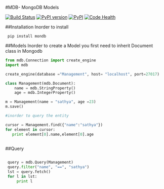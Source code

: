 
#MDB- MongoDB Models

[![Build Status](https://travis-ci.org/RevelutionWind/MDB.svg?branch=master)](https://travis-ci.org/RevelutionWind/MDB)
[![PyPI version](https://badge.fury.io/py/mondb.svg)](http://badge.fury.io/py/mondb)
[![PyPI](https://img.shields.io/pypi/dm/mondb.svg)](https://pypi.python.org/pypi/mondb)
[![Code Health](https://landscape.io/github/RevelutionWind/MDB/master/landscape.svg?style=flat)](https://landscape.io/github/RevelutionWind/MDB/master)

##Installation
  Inorder to install
  
  ```
   pip install mondb

  ```

##Models
 Inorder to create a Model you first need to inherit Document class in Mongodb
 
 ```python
 from mdb.Connection import create_engine
 import mdb
 
 create_engine(database ="Management", host= "localhost", port=27017)
 
 class Management(mdb.Document):
     name = mdb.StringProperty()
     age = mdb.IntegerProperty()
 
 m = Management(name = "sathya", age =23)
 m.save()
 
 #inorder to query the entity
 
 cursor = Management.find({"name":"sathya"})
 for element in cursor:
    print element[0].name,element[0].age
    

 ```
 
 
##Query
 
 ```python
 
  query = mdb.Query(Management)
  query.filter("name", "==", "sathya")
  lst = query.fetch()
  for l in lst:
      print l
      
 ```